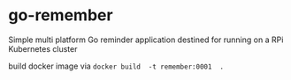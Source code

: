 # go-remember
Simple multi platform Go reminder application destined for running on a RPi Kubernetes cluster

build docker image via ` docker build  -t remember:0001  . `
